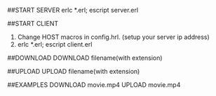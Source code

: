 ##START SERVER
erlc *.erl; escript server.erl

##START CLIENT
1. Change HOST macros in config.hrl. (setup your server ip address)
2. erlc *.erl; escript client.erl

##DOWNLOAD
DOWNLOAD filename(with extension)

##UPLOAD
UPLOAD filename(with extension)

##EXAMPLES
DOWNLOAD movie.mp4
UPLOAD movie.mp4
